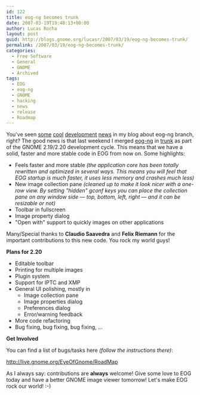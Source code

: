 ```yaml
---
id: 122
title: eog-ng becomes trunk
date: 2007-03-19T19:48:13+00:00
author: Lucas Rocha
layout: post
guid: http://blogs.gnome.org/lucasr/2007/03/19/eog-ng-becomes-trunk/
permalink: /2007/03/19/eog-ng-becomes-trunk/
categories:
  - Free Software
  - General
  - GNOME
  - Archived
tags:
  - EOG
  - eog-ng
  - GNOME
  - hacking
  - news
  - release
  - Roadmap
---
```

You've seen [some](http://blogs.gnome.org/view/lucasr/2007/02/05/0)
[cool](http://blogs.gnome.org/view/lucasr/2007/02/03/1)
[development](http://blogs.gnome.org/view/lucasr/2007/01/24/0)
[news](http://blogs.gnome.org/view/lucasr/2007/01/22/0) in my blog about eog-ng
branch, right? The good news is that last weekend I merged
[eog-ng](http://svn.gnome.org/svn/eog/branches/eog-ng/) in
[trunk](http://svn.gnome.org/svn/eog/trunk/) as part of the GNOME 2.19/2.20
development cycle. This means that we have a solid, faster and more stable code
in EOG from now on. Some highlights:

  * Feels faster and more stable _(the application core has been totally
  rewritten and optimized in several ways. This means you will feel
  that EOG startup is much faster, it uses less memory and crashes much
  less)_
  * New image collection pane _(cleaned up to make it look nicer with a one-row
  view. By setting "hidden" gconf keys you can place the
  collection pane on any window side — top, bottom, left, right
  — and it can be resizable or not)_
  * Toolbar in fullscreen
  * Image property dialog
  * "Open with" support to quickly images on other applications

Many/Special thanks to **Claudio Saavedra** and **Felix Riemann** for the
important contributions to this new code. You rock my world guys!

**Plans for 2.20**

  * Editable toolbar
  * Printing for multiple images
  * Plugin system
  * Support for IPTC and XMP
  * General UI polishing, mostly in
    * Image collection pane
    * Image properties dialog
    * Preferences dialog
    * Error/warning feedback
  * More code refactoring
  * Bug fixing, bug fixing, bug fixing, &#8230;

**Get Involved**

You can find a list of bugs/tasks here _(follow the instructions there)_:

<http://live.gnome.org/EyeOfGnome/RoadMap>

As I always say: contributions are **always** welcome! Give some love to EOG
today and have a better GNOME image viewer tomorrow! Let's make EOG rock our
world! :-)
